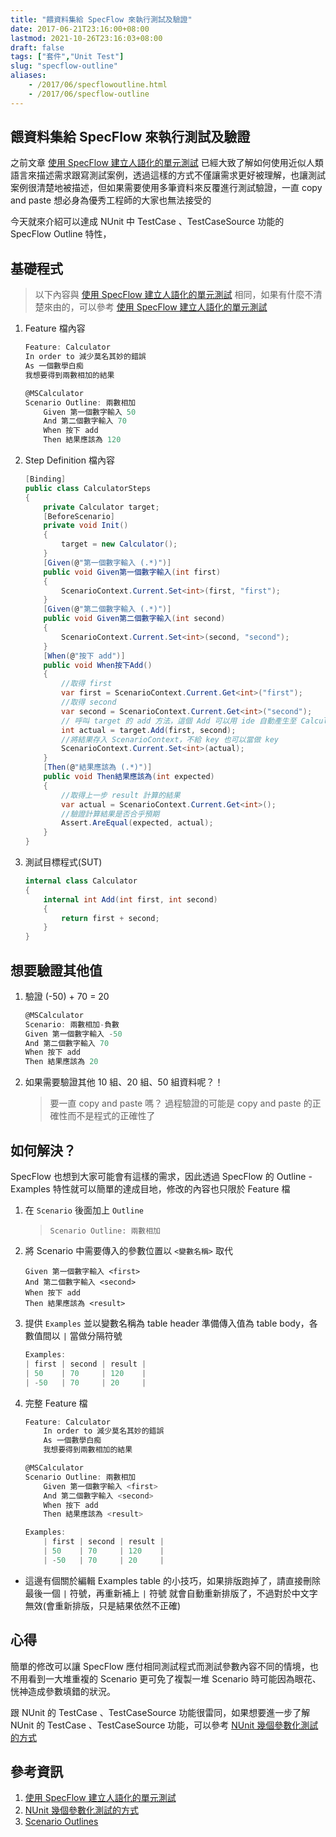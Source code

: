 ```yaml
---
title: "餵資料集給 SpecFlow 來執行測試及驗證"
date: 2017-06-21T23:16:00+08:00
lastmod: 2021-10-26T23:16:03+08:00
draft: false
tags: ["套件","Unit Test"]
slug: "specflow-outline"
aliases:
    - /2017/06/specflowoutline.html
    - /2017/06/specflow-outline
---
```

## 餵資料集給 SpecFlow 來執行測試及驗證

之前文章 [使用 SpecFlow 建立人語化的單元測試](/specflow) 已經大致了解如何使用近似人類語言來描述需求跟寫測試案例，透過這樣的方式不僅讓需求更好被理解，也讓測試案例很清楚地被描述，但如果需要使用多筆資料來反覆進行測試驗證，一直 copy and paste 想必身為優秀工程師的大家也無法接受的

今天就來介紹可以達成 NUnit 中 TestCase 、TestCaseSource 功能的 SpecFlow Outline 特性，

## 基礎程式

> 以下內容與 [使用 SpecFlow 建立人語化的單元測試](/specflow) 相同，如果有什麼不清楚來由的，可以參考 [使用 SpecFlow 建立人語化的單元測試](/specflow)

1. Feature 檔內容

    ```cs
    Feature: Calculator
    In order to 減少莫名其妙的錯誤
    As 一個數學白痴
    我想要得到兩數相加的結果
    
    @MSCalculator
    Scenario Outline: 兩數相加
        Given 第一個數字輸入 50
        And 第二個數字輸入 70
        When 按下 add
        Then 結果應該為 120
    ```

2. Step Definition 檔內容

    ```cs
    [Binding]
    public class CalculatorSteps
    {
        private Calculator target;
        [BeforeScenario]
        private void Init()
        {
            target = new Calculator();
        }
        [Given(@"第一個數字輸入 (.*)")]
        public void Given第一個數字輸入(int first)
        {
            ScenarioContext.Current.Set<int>(first, "first");
        }
        [Given(@"第二個數字輸入 (.*)")]
        public void Given第二個數字輸入(int second)
        {
            ScenarioContext.Current.Set<int>(second, "second");
        }
        [When(@"按下 add")]
        public void When按下Add()
        {
            //取得 first
            var first = ScenarioContext.Current.Get<int>("first");
            //取得 second
            var second = ScenarioContext.Current.Get<int>("second");
            // 呼叫 target 的 add 方法，這個 Add 可以用 ide 自動產生至 Calculator class 中
            int actual = target.Add(first, second);
            //將結果存入 ScenarioContext，不給 key 也可以當做 key
            ScenarioContext.Current.Set<int>(actual);
        }
        [Then(@"結果應該為 (.*)")]
        public void Then結果應該為(int expected)
        {
            //取得上一步 result 計算的結果
            var actual = ScenarioContext.Current.Get<int>();
            //驗證計算結果是否合乎預期
            Assert.AreEqual(expected, actual);
        }
    }
    ```

3. 測試目標程式(SUT)

    ```cs
    internal class Calculator
    {
        internal int Add(int first, int second)
        {
            return first + second;
        }
    }
    ```

## 想要驗證其他值

1. 驗證 (-50) + 70 = 20

    ```cs
    @MSCalculator
    Scenario: 兩數相加-負數
    Given 第一個數字輸入 -50
    And 第二個數字輸入 70
    When 按下 add
    Then 結果應該為 20
    ```

2. 如果需要驗證其他 10 組、20 組、50 組資料呢？！

    > 要一直 copy and paste 嗎？ 過程驗證的可能是 copy and paste 的正確性而不是程式的正確性了

## 如何解決？

SpecFlow 也想到大家可能會有這樣的需求，因此透過 SpecFlow 的 Outline - Examples 特性就可以簡單的達成目地，修改的內容也只限於 Feature 檔

1. 在 `Scenario` 後面加上 `Outline`

    > `Scenario Outline: 兩數相加`

2. 將 Scenario 中需要傳入的參數位置以 `<變數名稱>` 取代

    ```feature
    Given 第一個數字輸入 <first>
    And 第二個數字輸入 <second>
    When 按下 add
    Then 結果應該為 <result>
    ```

3. 提供 `Examples` 並以變數名稱為 table header 準備傳入值為 table body，各數值間以 `|` 當做分隔符號

    ```cs
    Examples:
    | first | second | result |
    | 50    | 70     | 120    |
    | -50   | 70     | 20     |
    ```

4. 完整 Feature 檔

    ```cs
    Feature: Calculator
        In order to 減少莫名其妙的錯誤
        As 一個數學白痴
        我想要得到兩數相加的結果

    @MSCalculator
    Scenario Outline: 兩數相加
        Given 第一個數字輸入 <first>
        And 第二個數字輸入 <second>
        When 按下 add
        Then 結果應該為 <result>
    
    Examples:
        | first | second | result |
        | 50    | 70     | 120    |
        | -50   | 70     | 20     |
    ```

* 這邊有個關於編輯 Examples table 的小技巧，如果排版跑掉了，請直接刪除最後一個 `|` 符號，再重新補上 `|` 符號 就會自動重新排版了，不過對於中文字無效(會重新排版，只是結果依然不正確)

## 心得

簡單的修改可以讓 SpecFlow 應付相同測試程式而測試參數內容不同的情境，也不用看到一大堆重複的 Scenario 更可免了複製一堆 Scenario 時可能因為眼花、恍神造成參數填錯的狀況。

跟 NUnit 的 TestCase 、TestCaseSource 功能很雷同，如果想要進一步了解 NUnit 的 TestCase 、TestCaseSource 功能，可以參考 [NUnit 幾個參數化測試的方式](/nunit-parameterized-test)

## 參考資訊

1. [使用 SpecFlow 建立人語化的單元測試](/specflow/)
2. [NUnit 幾個參數化測試的方式](/nunit-parameterized-test/)
3. [Scenario Outlines](https://github.com/cucumber/cucumber/wiki/Scenario-outlines)
